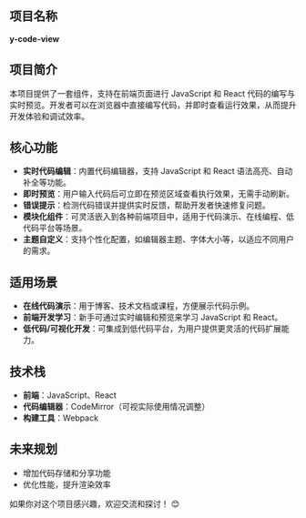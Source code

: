 ## 项目名称
**y-code-view**

## 项目简介
本项目提供了一套组件，支持在前端页面进行 JavaScript 和 React 代码的编写与实时预览。开发者可以在浏览器中直接编写代码，并即时查看运行效果，从而提升开发体验和调试效率。

## 核心功能
- **实时代码编辑**：内置代码编辑器，支持 JavaScript 和 React 语法高亮、自动补全等功能。
- **即时预览**：用户输入代码后可立即在预览区域查看执行效果，无需手动刷新。
- **错误提示**：检测代码错误并提供实时反馈，帮助开发者快速修复问题。
- **模块化组件**：可灵活嵌入到各种前端项目中，适用于代码演示、在线编程、低代码平台等场景。
- **主题自定义**：支持个性化配置，如编辑器主题、字体大小等，以适应不同用户的需求。

## 适用场景
- **在线代码演示**：用于博客、技术文档或课程，方便展示代码示例。
- **前端开发学习**：新手可通过实时编辑和预览来学习 JavaScript 和 React。
- **低代码/可视化开发**：可集成到低代码平台，为用户提供更灵活的代码扩展能力。

## 技术栈
- **前端**：JavaScript、React
- **代码编辑器**：CodeMirror（可视实际使用情况调整）
- **构建工具**：Webpack

## 未来规划
- 增加代码存储和分享功能
- 优化性能，提升渲染效率

如果你对这个项目感兴趣，欢迎交流和探讨！ 😊